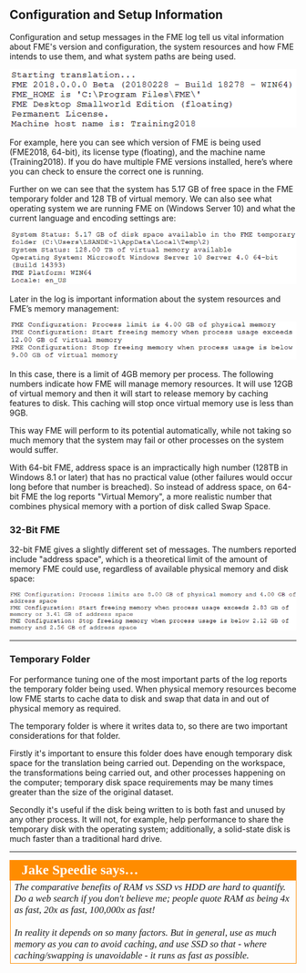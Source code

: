 ## Configuration and Setup Information ##

Configuration and setup messages in the FME log tell us vital information about FME's version and configuration, the system resources and how FME intends to use them, and what system paths are being used.

![](./Images/Img2.004.LogConfigSection.png)

For example, here you can see which version of FME is being used (FME2018, 64-bit), its license type (floating), and the machine name (Training2018). If you do have multiple FME versions installed, here’s where you can check to ensure the correct one is running.

Further on we can see that the system has 5.17 GB of free space in the FME temporary folder and 128 TB of virtual memory. We can also see what operating system we are running FME on (Windows Server 10) and what the current language and encoding settings are:

![](./Images/Img2.005.LogConfigSection2.png)

Later in the log is important information about the system resources and FME’s memory management:

![](./Images/Img2.006.LogConfigSection3.png)

In this case, there is a limit of 4GB memory per process. The following numbers indicate how FME will manage memory resources. It will use 12GB of virtual memory and then it will start to release memory by caching features to disk. This caching will stop once virtual memory use is less than 9GB. 

This way FME will perform to its potential automatically, while not taking so much memory that the system may fail or other processes on the system would suffer.

With 64-bit FME, address space is an impractically high number (128TB in Windows 8.1 or later) that has no practical value (other failures would occur long before that number is breached). So instead of address space, on 64-bit FME the log reports "Virtual Memory", a more realistic number that combines physical memory with a portion of disk called Swap Space.


### 32-Bit FME ###

32-bit FME gives a slightly different set of messages. The numbers reported include "address space", which is a theoretical limit of the amount of memory FME could use, regardless of available physical memory and disk space: 

![](./Images/Img2.007.LogConfigSection3-32bit.png)

---

### Temporary Folder ###

For performance tuning one of the most important parts of the log reports the temporary folder being used. When physical memory resources become low FME starts to cache data to disk and swap that data in and out of physical memory as required.

The temporary folder is where it writes data to, so there are two important considerations for that folder.

Firstly it's important to ensure this folder does have enough temporary disk space for the translation being carried out. Depending on the workspace, the transformations being carried out, and other processes happening on the computer; temporary disk space requirements may be many times greater than the size of the original dataset.

Secondly it's useful if the disk being written to is both fast and unused by any other process. It will not, for example, help performance to share the temporary disk with the operating system; additionally, a solid-state disk is much faster than a traditional hard drive.

---

<!--Person X Says Section-->
<!--Jake Speedie is the representative for this chapter-->

<table style="border-spacing: 0px">
<tr>
<td style="vertical-align:middle;background-color:darkorange;border: 2px solid darkorange">
<i class="fa fa-quote-left fa-lg fa-pull-left fa-fw" style="color:white;padding-right: 12px;vertical-align:text-top"></i>
<span style="color:white;font-size:x-large;font-weight: bold;font-family:serif">Jake Speedie says…</span>
</td>
</tr>

<tr>
<td style="border: 1px solid darkorange">
<span style="font-family:serif; font-style:italic; font-size:larger">
The comparative benefits of RAM vs SSD vs HDD are hard to quantify. Do a web search if you don't believe me; people quote RAM as being 4x as fast, 20x as fast, 100,000x as fast! 
<br><br>In reality it depends on so many factors. But in general, use as much memory as you can to avoid caching, and use SSD so that - where caching/swapping is unavoidable - it runs as fast as possible.
</span>
</td>
</tr>
</table>